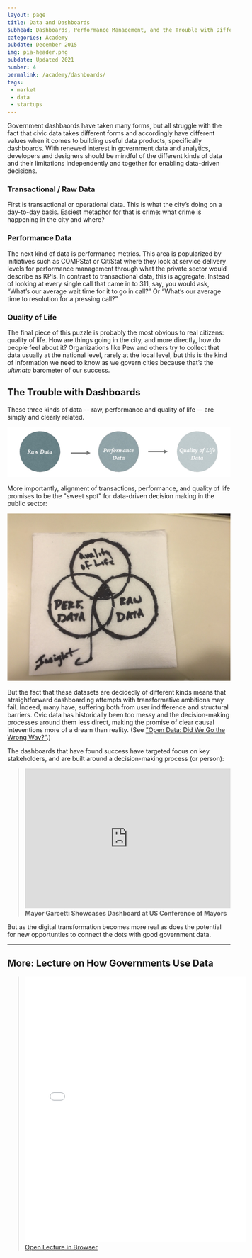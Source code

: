 ```yaml
---
layout: page
title: Data and Dashboards
subhead: Dashboards, Performance Management, and the Trouble with Different Kinds of Data
categories: Academy
pubdate: December 2015
img: pia-header.png
pubdate: Updated 2021
number: 4
permalink: /academy/dashboards/
tags: 
 - market
 - data
 - startups
---
```


Government dashbaords have taken many forms, but all struggle with the fact that civic data takes different forms and accordingly have different values when it comes to building useful data products, specifically dashboards. With renewed interest in government data and analytics, developers and designers should be mindful of the different kinds of data and their limitations independently and together for enabling data-driven decisions. 

### Transactional / Raw Data

First is transactional or operational data. This is what the city’s doing on a day-to-day basis. Easiest metaphor for that is crime: what crime is happening in the city and where? 

### Performance Data

The next kind of data is performance metrics. This area is popularized by initiatives such as COMPStat or CitiStat where they look at service delivery levels for performance management through what the private sector would describe as KPIs. In contrast to transactional data, this is aggregate. Instead of looking at every single call that came in to 311, say, you would ask, “What’s our average wait time for it to go in call?” Or “What’s our average time to resolution for a pressing call?” 

### Quality of Life

The final piece of this puzzle is probably the most obvious to real citizens: quality of life. How are things going in the city, and more directly, how do people feel about it?  Organizations like Pew and others try to collect that data usually at the national level, rarely at the local level, but this is the kind of information we need to know as we govern cities because that’s the *ultimate* barometer of our success.

## The Trouble with Dashboards

These three kinds of data -- raw, performance and quality of life -- are simply and clearly related. 

![Data Process](/img/data-flow.jpeg)

More importantly, alignment of transactions, performance, and quality of life promises to be the "sweet spot" for data-driven decision making in the public sector:

![Data Sweet Spot](/img/data-venn-diagram.jpeg)

But the fact that these datasets are decidedly of different kinds means that straightforward dashboarding attempts with transformative ambitions may fail. Indeed, many have, suffering both from user indifference and structural barriers. Cvic data has historically been too messy and the decision-making processes around them less direct, making the promise of clear causal inteventions more of a dream than reality. (See <a href="https://abhinemani.com/blog/essays/2020/08/28/Open-Data-Civic-Engagement-and-Delivery/">"Open Data: Did We Go the Wrong Way?"<a/>.) 

The dashboards that have found success have targeted focus on key stakeholders, and are built around a decision-making process (or person):

<blockquote>
<iframe width="100%" height="315" src="https://www.youtube.com/embed/FYnWs0jE0YI" title="YouTube video player" frameborder="0" allow="accelerometer; autoplay; clipboard-write; encrypted-media; gyroscope; picture-in-picture" allowfullscreen></iframe>
<strong>Mayor Garcetti Showcases Dashboard at US Conference of Mayors</strong>
</blockquote>

But as the digital transformation becomes more real as does the potential for new opportunties to connect the dots with good government data.

<hr>

## More: Lecture on How Governments Use Data

<blockquote>
<div class="container-iframe">
<iframe id="pdf-js-viewer" src="{{site.url}}/decks/web/viewer.html?file={{site.url}}/decks/lectures/%2FCAPP6.pdf" title="webviewer" frameborder="0" width="500" height="600" class="responsive-iframe"></iframe>
</div><a href="{{site.url}}/decks/web/viewer.html?file={{site.url}}/decks/lectures/%2FCAPP6.pdf">Open Lecture in Browser</a>
</blockquote>